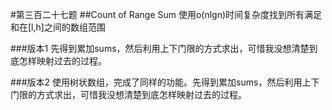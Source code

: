 #第三百二十七题
##Count of Range Sum
使用o(nlgn)时间复杂度找到所有满足和在[l,h]之间的数组范围

###版本1
先得到累加sums，然后利用上下门限的方式求出，可惜我没想清楚到底怎样映射过去的过程。


###版本2
使用树状数组，完成了同样的功能。先得到累加sums，然后利用上下门限的方式求出，可惜我没想清楚到底怎样映射过去的过程。